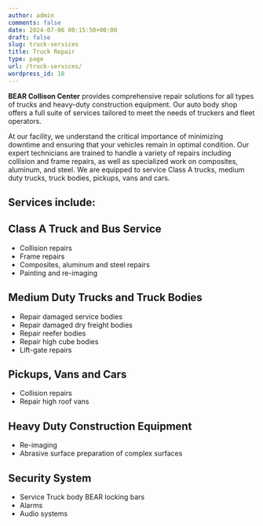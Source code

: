 ```yaml
---
author: admin
comments: false
date: 2024-07-06 00:15:50+00:00
draft: false
slug: truck-services
title: Truck Repair
type: page
url: /truck-services/
wordpress_id: 18
---
```


**BEAR Collison Center** provides comprehensive repair solutions for all types
of trucks and heavy-duty construction equipment. Our auto body shop offers a
full suite of services tailored to meet the needs of truckers and fleet
operators.

At our facility, we understand the critical importance of minimizing downtime
and ensuring that your vehicles remain in optimal condition. Our expert
technicians are trained to handle a variety of repairs including collision and
frame repairs, as well as specialized work on composites, aluminum, and steel.
We are equipped to service Class A trucks, medium duty trucks, truck bodies,
pickups, vans and cars.

## Services include:

## Class A Truck and Bus Service

  * Collision repairs
  * Frame repairs
  * Composites, aluminum and steel repairs
  * Painting and re-imaging

## Medium Duty Trucks and Truck Bodies

  * Repair damaged service bodies
  * Repair damaged dry freight bodies
  * Repair reefer bodies
  * Repair high cube bodies
  * Lift-gate repairs

## Pickups, Vans and Cars

  * Collision repairs
  * Repair high roof vans

## Heavy Duty Construction Equipment

  * Re-imaging
  * Abrasive surface preparation of complex surfaces

## Security System

  * Service Truck body BEAR locking bars
  * Alarms
  * Audio systems

